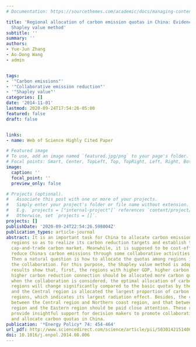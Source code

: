 ```yaml
---
# Documentation: https://sourcethemes.com/academic/docs/managing-content/

title: 'Regional allocation of carbon emission quotas in China: Evidence from the
  Shapley value method'
subtitle: ''
summary: ''
authors:
- Yue-Jun Zhang
- Ao-Dong Wang
- admin


tags:
- '"Carbon emissions"'
- '"Collaborative emission reduction"'
- '"Shapley value"'
categories: []
date: '2014-11-01'
lastmod: 2020-09-24T17:54:26-05:00
featured: false
draft: false


links:
- name: Web of Science Highly Cited Paper

# Featured image
# To use, add an image named `featured.jpg/png` to your page's folder.
# Focal points: Smart, Center, TopLeft, Top, TopRight, Left, Right, BottomLeft, Bottom, BottomRight.
image:
  caption: ''
  focal_point: ''
  preview_only: false

# Projects (optional).
#   Associate this post with one or more of your projects.
#   Simply enter your project's folder or file name without extension.
#   E.g. `projects = ["internal-project"]` references `content/project/deep-learning/index.md`.
#   Otherwise, set `projects = []`.
projects: []
publishDate: '2020-09-24T22:54:26.598004Z'
publication_types: article-journal
abstract: It is an important task for China to allocate carbon emission quotas among
  regions so as to realize its carbon reduction targets and establish the national
  cap-and-trade carbon market. Meanwhile, it is supposed to be cost-effective to jointly
  reduce China׳s carbon emissions through some collaborative activities among regions.
  Then a natural question is how to allocate the quotas among regions in light of
  the collaboration. For this purpose, the Shapley value method is adopted and the
  results show that, first, the regions with higher GDP, higher carbon outflow and
  higher carbon reduction connection should be allocated more carbon quotas. Moreover,
  when the collaboration is considered, the optimal allocation of carbon quotas among
  regions will change significantly compared to the basic quotas by the entropy method;
  and the Central region is allocated the largest proportion of carbon quota among
  regions, which indicates its largest radiation effect. Besides, the collaboration
  between the Central region and Northern coast region, and that between the Central
  region and the Eastern region should be paid close attention. These results may
  provide insightful support for decision makers to promote collaborative carbon reduction
  and allocate carbon quotas in China.
publication: '*Energy Policy* 74: 454-464'
url_pdf: http://www.sciencedirect.com/science/article/pii/S0301421514004595
doi: 10.1016/j.enpol.2014.08.006
---
```

